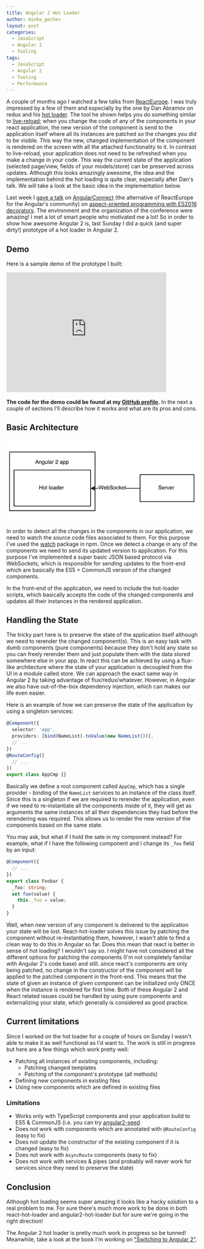 ```yaml
---
title: Angular 2 Hot Loader
author: minko_gechev
layout: post
categories:
  - JavaScript
  - Angular 2
  - Tooling
tags:
  - JavaScript
  - Angular 2
  - Tooling
  - Performance
---
```


A couple of months ago I watched a few talks from [ReactEurope](https://www.react-europe.org/). I was truly impressed by a few of them and especially by the one by Dan Abramov on redux and his [hot loader](https://github.com/gaearon/react-hot-loader). The tool he shown helps you do something similar to [live-reload](http://livereload.com/); when you change the code of any of the components in your react application, the new version of the component is send to the application itself where all its instances are patched so the changes you did to be visible. This way the new, changed implementation of the component is rendered on the screen with all the attached functionality to it. In contrast to live-reload, your application does not need to be refreshed when you make a change in your code. This way the current state of the application (selected page/view, fields of your models/store) can be preserved across updates. Although this looks amazingly awesome, the idea and the implementation behind the hot loading is quite clear, especially after Dan's talk. We will take a look at the basic idea in the implementation below.

Last week I [gave a talk](https://www.youtube.com/watch?v=C6e6-31HD5A) on [AngularConnect](http://angularconnect.com/) (the alternative of ReactEurope for the Angular's community) on [aspect-oriented programming with ES2016 decorators](https://github.com/mgechev/aspect.js). The environment and the organization of the conference were amazing! I met a lot of smart people who motivated me a lot! So in order to show how awesome Angular 2 is, last Sunday I did a quick (and super dirty!) prototype of a hot loader in Angular 2.

## Demo

Here is a sample demo of the prototype I built:

<iframe width="420" height="315" src="https://www.youtube.com/embed/S9pKbi3WrCM" frameborder="0" allowfullscreen></iframe>

**The code for the demo could be found at my [GitHub profile](https://github.com/mgechev/angular2-hot-loader-demo).** In the next a couple of sections I'll describe how it works and what are its pros and cons.

## Basic Architecture

![](/images/angular2-hot-loader.png)

In order to detect all the changes in the components in our application, we need to watch the source code files associated to them. For this purpose I've used the [watch](https://www.npmjs.com/package/watch) package in npm. Once we detect a change in any of the components we need to send its updated version to application. For this purpose I've implemented a super basic JSON based protocol via WebSockets, which is responsible for sending updates to the front-end which are basically the ES5 + CommonJS version of the changed components.

In the front-end of the application, we need to include the hot-loader scripts, which basically accepts the code of the changed components and updates all their instances in the rendered application.

## Handling the State

The tricky part here is to preserve the state of the application itself although we need to rerender the changed component(s). This is an easy task with dumb components (pure components) because they don't hold any state so you can freely rerender them and just populate them with the data stored somewhere else in your app. In react this can be achieved by using a flux-like architecture where the state of your application is decoupled from the UI in a module called store. We can approach the exact same way in Angular 2 by taking advantage of flux/redux/whatever. However, in Angular we also have out-of-the-box dependency injection, which can makes our life even easier.

Here is an example of how we can preserve the state of the application by using a singleton services:

```ts
@Component({
  selector: 'app',
  providers: [bind(NameList).toValue(new NameList())],
  // ...
})
@RouteConfig([
  // ...
])
export class AppCmp {}
```
Basically we define a root component called `AppCmp`, which has a single provider - binding of the `NameList` services to an instance of the class itself. Since this is a singleton if we are required to rerender the application, even if we need to re-instantiate all the components inside of it, they will get as arguments the same instances of all their dependencies they had before the rerendering was required. This allows us to render the new version of the components based on the same state.

You may ask, but what if I hold the sate in my component instead? For example, what if I have the following component and I change its `_foo` field by an input:

```ts
@Component({
  // ...
})
export class Foobar {
  _foo: string;
  set foo(value) {
    this._foo = value;
  }
}
```
Well, when new version of any component is delivered to the application your state will be lost. React-hot-loader solves this issue by patching the component without re-instantiating them, however, I wasn't able to find a clean way to do this in Angular so far. Does this mean that react is better in sense of hot loading? I wouldn't say so. I might have not considered all the different options for patching the components (I'm not completely familiar with Angular 2's code base) and still..since react's components are only being patched, no change in the constructor of the component will be applied to the patched component in the front-end. This means that the state of given an instance of given component can be initialized only ONCE when the instance is rendered for first time. Both of these Angular 2 and React related issues could be handled by using pure components and externalizing your state, which generally is considered as good practice.

## Current limitations

Since I worked on the hot loader for a couple of hours on Sunday I wasn't able to make it as well functional as I'd want to. The work is still in progress but here are a few things which work pretty well:

- Patching all instances of existing components, including:
  - Patching changed templates
  - Patching of the component's prototype (all methods)
- Defining new components in existing files
- Using new components which are defined in existing files

### Limitations

- Works only with TypeScript components and your application build to ES5 & CommonJS (i.e. you can try [angular2-seed](https://github.com/mgechev/angular2-seed)
- Does not work with components which are annotated with `@RouteConfig` (easy to fix)
- Does not update the constructor of the existing component if it is changed (easy to fix)
- Does not work with `AsyncRoute` components (easy to fix)
- Does not work with services & pipes (and probably will never work for services since they need to preserve the state)

## Conclusion

Although hot loading seems super amazing it looks like a hacky solution to a real problem to me. For sure there's much more work to be done in both react-hot-loader and angular2-hot-loader but for sure we're going in the right direction!

The Angular 2 hot loader is pretty much work in progress so be tunned! Meanwhile, take a look at the book I'm working on ["Switching to Angular 2"](https://www.packtpub.com/web-development/switching-angular-2).


